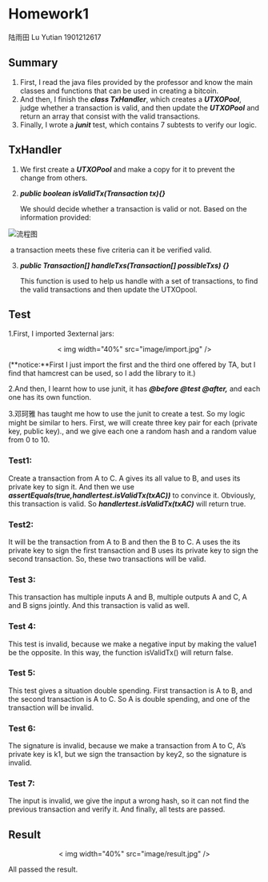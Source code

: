 # **Homework1** 

陆雨田 Lu Yutian   1901212617

##  Summary

1. First, I read the java files provided by the professor and know the main classes and functions that can be used in creating a bitcoin.
2. And then, I finish the ***class TxHandler***, which creates a ***UTXOPool***, judge whether a transaction is valid, and then update the ***UTXOPool*** and return an array that consist with the valid transactions.
3. Finally, I wrote a ***junit*** test, which contains 7 subtests to verify our logic.

 

## TxHandler

1. We first create a ***UTXOPool*** and make a copy for it to prevent the change from others.

   

2. ***public boolean isValidTx(Transaction tx){}*** 

   We should decide whether a transaction is valid or not. Based on the information provided:

 ![流程图](C:\Users\10360\Desktop\流程图.png)

​       a transaction meets these five criteria can it be verified valid. 

3. ***public Transaction[] handleTxs(Transaction[] possibleTxs) {}*** 

   This function is used to help us handle with a set of transactions, to find the valid transactions and then update the UTXOpool. 

   

##  Test

1.First, I imported 3external jars:
<p align="center">< img width="40%" src="image/import.jpg" /></p >

(**notice:**First I just import the first and the third one offered by TA, but I find that hamcrest can be used, so I add the library to it.)

2.And then, I learnt how to use junit, it has ***@before @test @after,*** and each one has its own function.

3.邓珂雅 has taught me how to use the junit to create a test. So my logic might be similar to hers. First, we will create three key pair for each (private key, public key)., and we give each one a random hash and a random value from 0 to 10.

 

### Test1: 

Create a transaction from A to C. A gives its all value to B, and uses its private key to sign it. And then we use ***assertEquals(true,handlertest.isValidTx(txAC))*** to convince it. Obviously, this transaction is valid. So ***handlertest.isValidTx(txAC)*** will return true.

### Test2:

It will be the transaction from A to B and then the B to C. A uses the its private key to sign the first transaction and B uses its private key to sign the second transaction. So, these two transactions will be valid.

### Test 3: 

This transaction has multiple inputs A and B, multiple outputs A and C, A and B signs jointly. And this transaction is valid as well.

### Test 4:

This test is invalid, because we make a negative input by making the value1 be the opposite. In this way, the function isValidTx() will return false.

### Test 5:

This test gives a situation double spending. First transaction is A to B, and the second transaction is A to C. So A is double spending, and one of the transaction will be invalid.

### Test 6:

 The signature is invalid, because we make a transaction from A to C, A’s private key is k1, but we sign the transaction by key2, so the signature is invalid.

### Test 7:

The input is invalid, we give the input a wrong hash, so it can not find the previous transaction and verify it. And finally, all tests are passed.



## Result
<p align="center">< img width="40%" src="image/result.jpg" /></p >

All passed the result.
